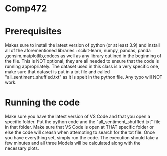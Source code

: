 # Comp472

# Prerequisites 
Makes sure to install the latest version of python (or at least 3.9) and install all of the aforementioned libraries : scikit-learn, numpy, pandas, panda ,gensim,matplotlib,codecs as well as any library outlined in the beginning of the file. This is NOT optional, they are all needed to ensure that the code is running appropriately.
The dataset used in this class is a very specific one, make sure that dataset is put in a txt file and called "all_sentiment_shuffled.txt" as it is spelt in the python file. Any typo will NOT work.

# Running the code
Make sure you have the latest version of VS Code and that you open a specific folder. Put the python code and the "all_sentiment_shuffled.txt" file in that folder. Make sure that VS Code is open at THAT specific folder or else the code will creash when attempting to search for the txt file. Once you have everything set, simply run the code.
The execution should take a few minutes and all three Models will be calculated along with the necessary plots.
